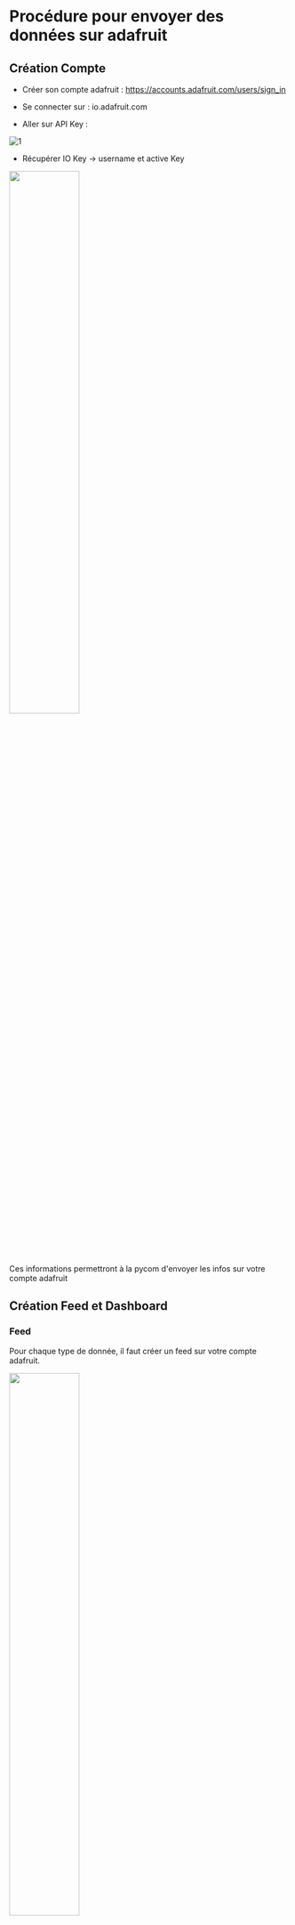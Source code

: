 # Procédure pour envoyer des données sur adafruit

## Création Compte 

- Créer son compte adafruit : https://accounts.adafruit.com/users/sign_in

- Se connecter sur : io.adafruit.com

- Aller sur API Key :

![1](https://user-images.githubusercontent.com/114569016/205045411-33ab2a49-ed61-4fa2-a527-3505fdc5aed3.png)

- Récupérer IO Key -> username et active Key

<img src="https://user-images.githubusercontent.com/114569016/205045447-8f827e6a-b65a-4093-b0fc-36b8ee353c95.png" width=50% height=50%>

Ces informations permettront à la pycom d'envoyer les infos sur votre compte adafruit


## Création Feed et Dashboard

### Feed
Pour chaque type de donnée, il faut créer un feed sur votre compte adafruit.

<img src="https://user-images.githubusercontent.com/114569016/205045633-2a1e71dd-511a-4265-834a-3918a0e78603.png" width=50% height=50%>


Exemple : Création d'un feed temperature

<img src="https://user-images.githubusercontent.com/114569016/205045649-b821655c-c187-4531-b85d-01803b383405.png" width=50% height=50%>

### Dashboard
Dans le dashboard, vous pourrez récupérer et afficher toutes les données qui vous intéressent.

<img src="https://user-images.githubusercontent.com/114569016/205045666-8ef42a42-77ef-43b9-a1e4-19300ccefc07.png" width=50% height=50%>

<img src="https://user-images.githubusercontent.com/114569016/205045678-c40796b3-bbb4-4f81-9194-8dc2e6f26719.png" width=50% height=50%>

<img src="https://user-images.githubusercontent.com/114569016/205047414-a4c42ec8-2402-4ae1-a0ac-b83bf0963196.png" width=50% height=50%>



### Enregistrer les données obtenues 

Dans votre compte adafruit, dans vos feeds, vous pouvez enregistrer les données (en local).

![image](https://user-images.githubusercontent.com/114569016/213159129-e463fde0-450d-466e-a237-f9878bdd5949.png)

- Enregistrer les données en csv

![image](https://user-images.githubusercontent.com/114569016/213160177-dc19ae3c-308c-4914-9d90-1dfcfae9c11e.png)

- Ouvrir excel

- Importer le fichier de données csv 

![image](https://user-images.githubusercontent.com/114569016/213159948-23fd222c-c309-400a-8eee-ddd039d89e36.png)

- Vous pouvez modifier le nom et organiser vos données par période, par localisation, dans des classeurs etc...

![image](https://user-images.githubusercontent.com/114569016/213160893-281aad4d-f849-4886-98c6-07665778d6ec.png)









## Code MQTT

Dans le code, il vous faudra modifier les informations du wifi, de votre compte adafruit (IO Key) et le nom des topics.

- Wifi : Modifier votre nomwifi et motdepasse selon le wifi sur lequel votre pycom se connecte

![8](https://user-images.githubusercontent.com/114569016/205045828-afa3d022-82c8-44a6-a023-693c73c7e3c4.png)


- IO Key : Modifier user et password des paramètres MQTT

![9](https://user-images.githubusercontent.com/114569016/205045743-4fe1b058-a10f-41dd-a336-ff42f82665bc.png)

- Topic : dans les clients.subscribe et client.publish modifier le nom du topic

Nom du topic : Thenes/feeds/temperature

![10](https://user-images.githubusercontent.com/114569016/205045866-24a4a01f-d82c-4423-8c8d-96fc44e5c3f3.png)

![11](https://user-images.githubusercontent.com/114569016/205045881-101009f5-e424-4d30-9a6d-142375c9c5bb.png)

PS : la donnee temperature envoyée est une chaine de caractere.

## Librairie 

### Ajout d'une librairie
Récupérer le fichier librairie puis upload sur la pycom 

- exemple : librairie mqtt.py : https://github.com/pycom/pycom-libraries/blob/master/lib/mqtt/mqtt.py

Enregistrer le fichier mqtt.py dans votre projet.

Upload cette librairie sur la pycom.

Ensuite, vous pouvez importer la librairie mqtt dans votre code.

![image](https://user-images.githubusercontent.com/114569016/212953700-fc79f1d5-4beb-4d97-ba22-1008e7dfbf21.png)


